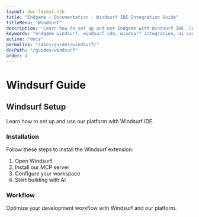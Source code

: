 ```yaml
---
layout: doc-layout.njk
title: "Endgame - Documentation - Windsurf IDE Integration Guide"
titleMenu: "Windsurf"
description: "Learn how to set up and use Endgame with Windsurf IDE. Complete guide for configuring the MCP server and developing with AI assistance."
keywords: "endgame windsurf, windsurf ide, windsurf integration, ai coding, mcp server, windsurf setup"
active: "docs"
permalink: "/docs/guides/windsurf/"
docPath: "/guides/windsurf"
order: 4
---
```


# Windsurf Guide

## Windsurf Setup

Learn how to set up and use our platform with Windsurf IDE.

### Installation

Follow these steps to install the Windsurf extension:

1. Open Windsurf
2. Install our MCP server
3. Configure your workspace
4. Start building with AI

### Workflow

Optimize your development workflow with Windsurf and our platform. 